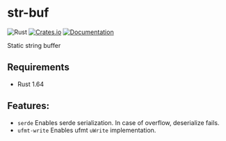 # str-buf

![Rust](https://github.com/DoumanAsh/str-buf/workflows/Rust/badge.svg?branch=master)
[![Crates.io](https://img.shields.io/crates/v/str-buf.svg)](https://crates.io/crates/str-buf)
[![Documentation](https://docs.rs/str-buf/badge.svg)](https://docs.rs/crate/str-buf/)

Static string buffer

## Requirements

- Rust 1.64

## Features:

- `serde` Enables serde serialization. In case of overflow, deserialize fails.
- `ufmt-write` Enables ufmt `uWrite` implementation.
